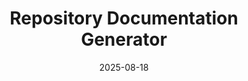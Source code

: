 ---
category: management-leadership
date: '2025-08-18'
description: 'Generate comprehensive README files for new repositories with professional structure, clear documentation, and enterprise-ready formatting. Perfect for creating polished repository documentation that follows best practices.'
layout: prompt
prompt: |
  I'll help you create a comprehensive README for your repository. Let me understand your project:
  
  PROJECT DETAILS:
  - What's the project name and main purpose?
  - What type of project is this? (library, application, documentation, etc.)
  - Who is the target audience? (developers, users, enterprise)
  - What technology stack or domain?
  
  REPOSITORY STRUCTURE:
  - What are the main categories or sections?
  - Any special features or capabilities to highlight?
  - Key files or directories to mention?
  - Installation or setup requirements?
  
  BRANDING & TONE:
  - Preferred style? (professional, technical, friendly)
  - Any specific branding elements?
  - License type?
  - Contributing guidelines needed?
  
  Here's your comprehensive README:
  
  # {emoji} {Project Name}
  
  {Enterprise-focused description emphasizing production-ready solutions}
  
  ## 🌟 Project Overview
  
  {2-3 sentences describing scope, categories, and enterprise focus}
  
  ## 📚 Repository Categories
  
  ### {emoji} [Category](category/)
  {Purpose description}
  
  - **[Key File](category/file.md)** - Feature description
  
  ## 🎯 Key Features
  
  ### {Feature Group}
  - **Feature**: Description with enterprise focus
  
  ## 🚀 Quick Start Guide
  
  1. **Choose Category**: Navigation guidance
  2. **Select Content**: Selection criteria  
  3. **Implement**: Usage instructions
  
  ## 🎯 Use Case Matrix
  
  | Role       | Cat1        | Cat2        | Cat3     |
  |-----------|------------|------------|----------|
  | Developer | ✅ Essential | 🔧 Advanced | 📊 Analytics |
  | Manager   | 📋 Planning | 🎯 Strategy | 📈 Metrics |
  | User      | 🚀 Quick Start | 📖 Guides | ❓ Support |
  
  ## 🏷️ Technology Coverage
  
  **Category**: `tech1` `tech2` `tech3`
  
  ## 🤝 Contributing
  
  {Link to contributing guidelines}
  
  ## 📄 License
  
  {License information}
  
  ---
  
  {Professional closing emphasizing community and enterprise value}
slug: fresh-repo-readme
tags:
- documentation
- repository
- readme
- project-management
title: Repository Documentation Generator
version: 1.0.0
---